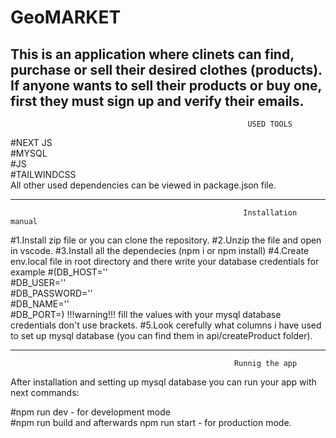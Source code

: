 # GeoMARKET

## This is an application where clinets can find, purchase or sell their desired clothes (products). If anyone wants to sell their products or buy one, first they must sign up and verify their emails.

                                                         USED TOOLS

#NEXT JS  
#MYSQL  
#JS  
#TAILWINDCSS  
All other used dependencies can be viewed in package.json file.

---

                                                        Installation manual

#1.Install zip file or you can clone the repository.
#2.Unzip the file and open in vscode.
#3.Install all the dependecies (npm i or npm install)
#4.Create env.local file in root directory and there write your database credentials for example
#(DB_HOST=''  
#DB_USER=''  
#DB_PASSWORD=''  
#DB_NAME=''  
#DB_PORT=) !!!warning!!! fill the values with your mysql database credentials don't use brackets.
#5.Look cerefully what columns i have used to set up mysql database (you can find them in api/createProduct folder).

---

                                                      Runnig the app

After installation and setting up mysql database you can run your app with next commands:

#npm run dev - for development mode  
#npm run build and afterwards npm run start - for production mode.
